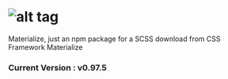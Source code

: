 ![alt tag](https://raw.github.com/dogfalo/materialize/master/images/materialize.gif)
===========

Materialize, just an npm package for a SCSS download from CSS Framework Materialize

### Current Version : v0.97.5

